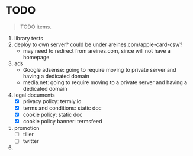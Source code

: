 # TODO

> TODO items.

1.  library tests
2.  deploy to own server? could be under areines.com/apple-card-csv/?
    -   may need to redirect from areines.com, since will not have a homepage
3.  ads
    -   Google adsense: going to require moving to private server and having a dedicated domain
    -   media.net: going to require moving to a private server and having a dedicated domain
4.  legal documents
	-   [x] privacy policy: termly.io
	-   [x] terms and conditions: static doc
    -   [x] cookie policy: static doc   
    -   [x] cookie policy banner: termsfeed  
5.  promotion
    -   [ ] tiller
    -   [ ] twitter
6.
